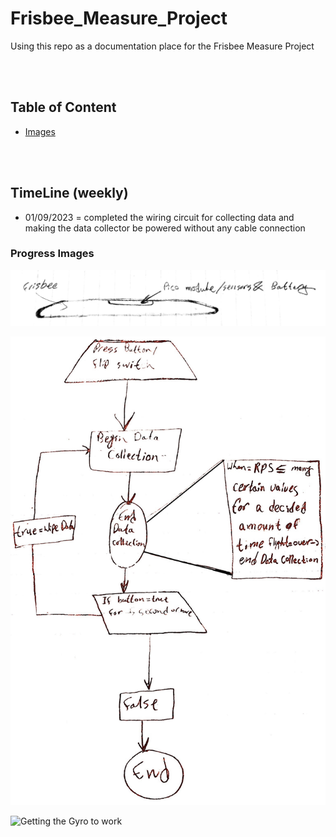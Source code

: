 # Frisbee_Measure_Project
Using this repo as a documentation place for the Frisbee Measure Project

 <br>
 <br>
 
 ## Table of Content
 
 * [Images](#progress-images)



<br>
<br>


## TimeLine (weekly)

* 01/09/2023  =  completed the wiring circuit for collecting data and making the data collector be powered without any cable connection 
















### Progress Images

![iteration #1](Images/Frisbee%20Iteration%20v.1.JPG)

<img src="Images/SampleCode.jpg" alt="Sample code of how the project will work" width="750" height="750">

![Getting the Gyro to work](Images/Working%20Gyro(v.1).gif)

<br>
<br>



